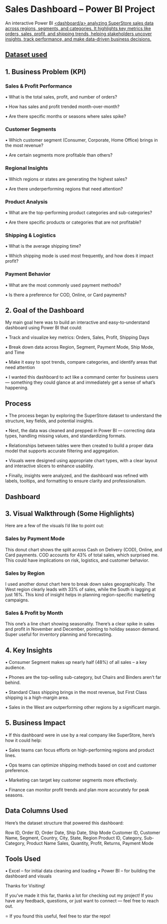 # Sales Dashboard – Power BI Project

An interactive Power BI <a href=""><dashboard/a> analyzing SuperStore sales data across regions, segments, and categories. It highlights key metrics like orders, sales, profit, and shipping trends, helping stakeholders uncover insights, track performance, and make data-driven business decisions.

## Dataset used

<a href=""></a>

## 1. Business Problem (KPI)

### Sales & Profit Performance

•	What is the total sales, profit, and number of orders?

•	How has sales and profit trended month-over-month?

•	Are there specific months or seasons where sales spike?

### Customer Segments

•	Which customer segment (Consumer, Corporate, Home Office) brings in the most revenue?

•	Are certain segments more profitable than others?

### Regional Insights

•	Which regions or states are generating the highest sales?

•	Are there underperforming regions that need attention?

### Product Analysis

•	What are the top-performing product categories and sub-categories?

•	Are there specific products or categories that are not profitable?

### Shipping & Logistics

•	What is the average shipping time?

•	Which shipping mode is used most frequently, and how does it impact profit?

### Payment Behavior

•	What are the most commonly used payment methods?

•	Is there a preference for COD, Online, or Card payments?

## 2. Goal of the Dashboard

My main goal here was to build an interactive and easy-to-understand dashboard using Power BI that could:

•	Track and visualize key metrics: Orders, Sales, Profit, Shipping Days

•	Break down data across Region, Segment, Payment Mode, Ship Mode, and Time

•	Make it easy to spot trends, compare categories, and identify areas that need attention

•	I wanted this dashboard to act like a command center for business users — something they could glance at and immediately get a sense of what’s happening.

## Process

•	The process began by exploring the SuperStore dataset to understand the structure, key fields, and potential insights.

•	Next, the data was cleaned and prepped in Power BI — correcting data types, handling missing values, and standardizing formats.

•	Relationships between tables were then created to build a proper data model that supports accurate filtering and aggregation.

•	Visuals were designed using appropriate chart types, with a clear layout and interactive slicers to enhance usability.

•	Finally, insights were analyzed, and the dashboard was refined with labels, tooltips, and formatting to ensure clarity and professionalism.

## Dashboard



## 3. Visual Walkthrough (Some Highlights)

Here are a few of the visuals I’d like to point out:

### Sales by Payment Mode

This donut chart shows the split across Cash on Delivery (COD), Online, and Card payments. COD accounts for 43% of total sales, which surprised me. This could have implications on risk, logistics, and customer behavior.

### Sales by Region

I used another donut chart here to break down sales geographically. The West region clearly leads with 33% of sales, while the South is lagging at just 16%. This kind of insight helps in planning region-specific marketing campaigns.

### Sales & Profit by Month

This one’s a line chart showing seasonality. There’s a clear spike in sales and profit in November and December, pointing to holiday season demand. Super useful for inventory planning and forecasting.

## 4. Key Insights

•	Consumer Segment makes up nearly half (48%) of all sales – a key audience.

•	Phones are the top-selling sub-category, but Chairs and Binders aren’t far behind.

•	Standard Class shipping brings in the most revenue, but First Class shipping is a high-margin area.

•	Sales in the West are outperforming other regions by a significant margin.

## 5. Business Impact

•	If this dashboard were in use by a real company like SuperStore, here’s how it could help:

•	Sales teams can focus efforts on high-performing regions and product lines.

•	Ops teams can optimize shipping methods based on cost and customer preference.

•	Marketing can target key customer segments more effectively.

•	Finance can monitor profit trends and plan more accurately for peak seasons.

## Data Columns Used

Here’s the dataset structure that powered this dashboard:

Row ID, Order ID, Order Date, Ship Date, Ship Mode
Customer ID, Customer Name, Segment, Country, City, State, Region
Product ID, Category, Sub-Category, Product Name
Sales, Quantity, Profit, Returns, Payment Mode

## Tools Used

•	Excel – for initial data cleaning and loading
•	Power BI – for building the dashboard and visuals

Thanks for Visiting!

If you’ve made it this far, thanks a lot for checking out my project! If you have any feedback, questions, or just want to connect — feel free to reach out.

⭐ If you found this useful, feel free to star the repo!
